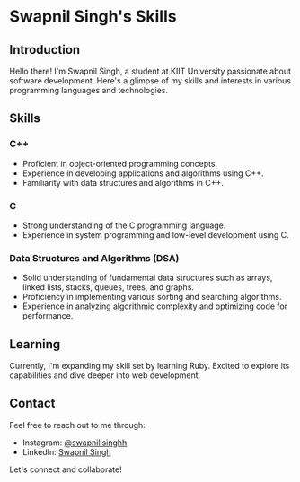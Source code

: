 # Swapnil Singh's Skills

## Introduction
Hello there! I'm Swapnil Singh, a student at KIIT University passionate about software development. Here's a glimpse of my skills and interests in various programming languages and technologies.

## Skills

### C++
- Proficient in object-oriented programming concepts.
- Experience in developing applications and algorithms using C++.
- Familiarity with data structures and algorithms in C++.

### C
- Strong understanding of the C programming language.
- Experience in system programming and low-level development using C.

### Data Structures and Algorithms (DSA)
- Solid understanding of fundamental data structures such as arrays, linked lists, stacks, queues, trees, and graphs.
- Proficiency in implementing various sorting and searching algorithms.
- Experience in analyzing algorithmic complexity and optimizing code for performance.

## Learning
Currently, I'm expanding my skill set by learning Ruby. Excited to explore its capabilities and dive deeper into web development.

## Contact
Feel free to reach out to me through:
- Instagram: [@swapnillsinghh](https://www.instagram.com/swapnillsinghh)
- LinkedIn: [Swapnil Singh](https://www.linkedin.com/in/swapnil-singh-8233581a0/)

Let's connect and collaborate!
